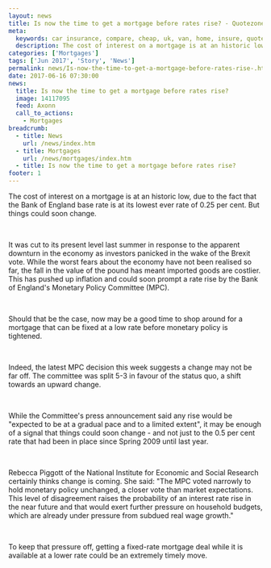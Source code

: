 ```yaml
---
layout: news
title: Is now the time to get a mortgage before rates rise? - Quotezone.co.uk
meta:
  keywords: car insurance, compare, cheap, uk, van, home, insure, quotes, online, comparison, bike, loans, life
  description: The cost of interest on a mortgage is at an historic low, due to the fact that the Bank of England base rate is at its lowest ever rate of 0
categories: ['Mortgages']
tags: ['Jun 2017', 'Story', 'News']
permalink: news/Is-now-the-time-to-get-a-mortgage-before-rates-rise-.htm
date: 2017-06-16 07:30:00
news:
  title: Is now the time to get a mortgage before rates rise?
  image: 14117095
  feed: Axonn
  call_to_actions:
    - Mortgages
breadcrumb:
  - title: News
    url: /news/index.htm
  - title: Mortgages
    url: /news/mortgages/index.htm
  - title: Is now the time to get a mortgage before rates rise?
footer: 1
---
```


The cost of interest on a mortgage is at an historic low, due to the fact that the Bank of England base rate is at its lowest ever rate of 0.25 per cent. But things could soon change.

&nbsp;

It was cut to its present level last summer in response to the apparent downturn in the economy as investors panicked in the wake of the Brexit vote. While the worst fears about the economy have not been realised so far, the fall in the value of the pound has meant imported goods are costlier. This has pushed up inflation and could soon prompt a rate rise by the Bank of England&#39;s Monetary Policy Committee (MPC).

&nbsp;

Should that be the case, now may be a good time to shop around for a mortgage that can be fixed at a low rate before monetary policy is tightened.

&nbsp;

Indeed, the latest MPC decision this week suggests a change may not be far off. The committee was split 5-3 in favour of the status quo, a shift towards an upward change.

&nbsp;

While the Committee&#39;s press announcement said any rise would be &quot;expected to be at a gradual pace and to a limited extent&quot;, it may be enough of a signal that things could soon change - and not just to the 0.5 per cent rate that had been in place since Spring 2009 until last year.

&nbsp;

Rebecca Piggott of the National Institute for Economic and Social Research certainly thinks change is coming. She said: &quot;The MPC voted narrowly to hold monetary policy unchanged, a closer vote than market expectations. This level of disagreement raises the probability of an interest rate rise in the near future and that would exert further pressure on household budgets, which are already under pressure from subdued real wage growth.&quot;

&nbsp;

To keep that pressure off, getting a fixed-rate mortgage deal while it is available at a lower rate could be an extremely timely move.&nbsp;
